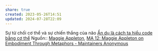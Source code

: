 ```yaml
---
share: true
created: 2023-05-26T14:51
updated: 2024-07-28T22:09
---
```

Sự từ chối cơ thể và sự chiến thắng của não
[Ẩn dụ là cách ta hiểu code bằng cơ thể](../../../C%C3%B4ng%20ngh%E1%BB%87%20th%C3%B4ng%20tin/%E1%BA%A8n%20d%E1%BB%A5%20v%C3%A0%20mental%20model/%E1%BA%A8n%20d%E1%BB%A5%20l%C3%A0%20c%C3%A1ch%20ta%20hi%E1%BB%83u%20code%20b%E1%BA%B1ng%20c%C6%A1%20th%E1%BB%83.md)
Nguồn:: [Maggie Appleton](../../../%CE%9E%20Ngu%E1%BB%93n/M%C3%B4i%20tr%C6%B0%E1%BB%9Dng%20ngh%C4%A9,%20nh%E1%BA%ADn%20th%E1%BB%A9c%20t%C4%83ng%20c%C6%B0%E1%BB%9Dng/Maggie%20Appleton.md), [MA 12: Maggie Appleton on Embodiment Through Metaphors - Maintainers Anonymous](https://maintainersanonymous.com/metaphor/#t=01:04)
